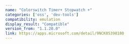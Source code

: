 ```yaml
---
name: "Colorswitch Timer+ Stopwatch +"
categories: ['oss', 'dev-tools']
compatibility: emulation
display_result: "Compatible"
version_from: "1.1.20.0"
link: https://apps.microsoft.com/detail/9NCK05398180
---
```

